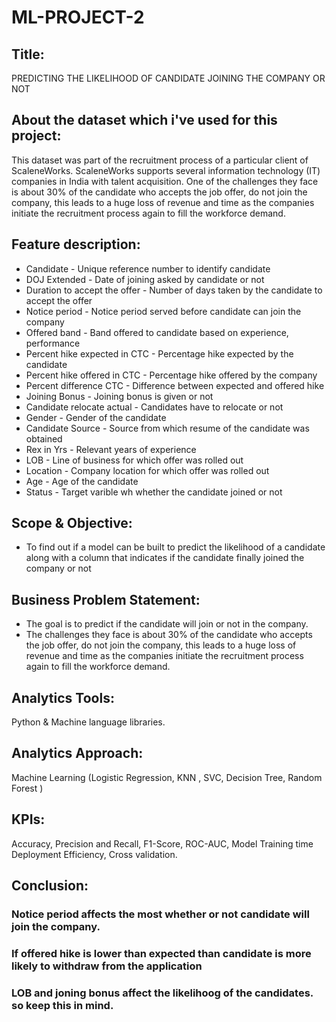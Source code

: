 # ML-PROJECT-2

## Title:

PREDICTING THE LIKELIHOOD OF CANDIDATE JOINING THE COMPANY OR NOT

## About the dataset which i've used for this project:

This dataset was part of the recruitment process of a particular client of ScaleneWorks. ScaleneWorks supports several information technology (IT) companies in India with talent acquisition. One of the challenges they face is about 30% of the candidate who accepts the job offer, do not join the company, this leads to a huge loss of revenue and time as the companies initiate the recruitment process again to fill the workforce demand.

## Feature description:

* Candidate - Unique reference number to identify candidate
* DOJ Extended - Date of joining asked by candidate or not
* Duration to accept the offer - Number of days taken by the candidate to accept the offer
* Notice period - Notice period served before candidate can join the company
* Offered band - Band offered to candidate based on experience, performance
* Percent hike expected in CTC - Percentage hike expected by the candidate
* Percent hike offered in CTC - Percentage hike offered by the company
* Percent difference CTC - Difference between expected and offered hike
* Joining Bonus - Joining bonus is given or not
* Candidate relocate actual - Candidates have to relocate or not
* Gender - Gender of the candidate
* Candidate Source - Source from which resume of the candidate was obtained
* Rex in Yrs - Relevant years of experience
* LOB - Line of business for which offer was rolled out
* Location - Company location for which offer was rolled out
* Age - Age of the candidate
* Status - Target varible wh whether the candidate joined or not

## Scope	&	Objective:
 
* To	find	out	if	a	model	can	be	built	to	predict	the	likelihood	of	a	candidate	along	with	a	column	that	indicates	if	the	candidate	finally	joined	the	company	or	not	

## Business	Problem	Statement:
 
* The goal is to predict if the candidate will join or not in the company.
* The challenges they face is about 30% of the candidate who accepts the job offer, do not join the company, this leads to a huge loss of revenue and time as the companies initiate the recruitment process again to fill the workforce demand.
 
## Analytics	Tools: 
 
Python	&	Machine	language	libraries.	

## Analytics	Approach:	
 
Machine	Learning	(Logistic	Regression,	KNN	,	SVC,	Decision	Tree,	Random	Forest	)	

## KPIs:	

Accuracy,	Precision	and	Recall,	F1-Score,	ROC-AUC,	Model	Training	time	Deployment	Efficiency,	Cross	validation.	
	
## Conclusion: 

### Notice period affects the most whether or not candidate will join the company.
### If offered hike is lower than expected than candidate is more likely to withdraw from the application
### LOB and joning bonus affect the likelihoog of the candidates. so keep this in mind.


